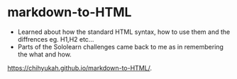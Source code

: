# markdown-to-HTML

- Learned about how the standard HTML syntax, how to use them and the diffrences eg. H1,H2 etc...
- Parts of the Sololearn challenges came back to me as in remembering the what and how.

https://chihyukah.github.io/markdown-to-HTML/.
